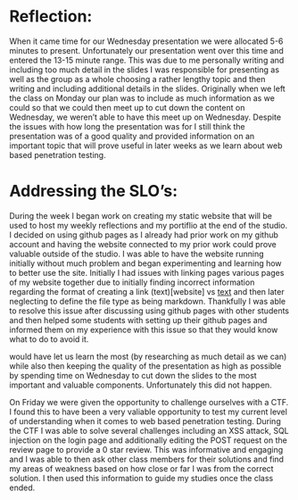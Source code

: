 # Reflection:
When it came time for our Wednesday presentation we were allocated 5-6 minutes to present. Unfortunately our presentation went over this time and entered the 13-15 minute range. This was due to me personally writing and including too much detail in the slides I was responsible for presenting as well as the group as a whole choosing a rather lengthy topic and then writing and including additional details in the slides. Originally when we left the class on Monday our plan was to include as much information as we could so that we could then meet up to cut down the content on Wednesday, we weren’t able to have this meet up on Wednesday. Despite the issues with how long the presentation was for I still think the presentation was of a good quality and provided information on an important topic that will prove useful in later weeks as we learn about web based penetration testing.

# Addressing the SLO’s:
During the week I began work on creating my static website that will be used to host my weekly reflections and my portiflio at the end of the studio. I decided on using github pages as I already had prior work on my github account and having the website connected to my prior work could prove valuable outside of the studio. I was able to have the website running initially without much problem and began experimenting and learning how to better use the site. Initially I had issues with linking pages various pages of my website together due to initially finding incorrect information regarding the format of creating a link (text)[website] vs [text](website) and then later neglecting to define the file type as being markdown. Thankfully I was able to resolve this issue after discussing using github pages with other students and then helped some students with setting up their github pages and informed them on my experience with this issue so that they would know what to do to avoid it.

would have let us learn the most (by researching as much detail as we can) while also then keeping the quality of the presentation as high as possible by spending time on Wednesday to cut down the slides to the most important and valuable components. Unfortunately this did not happen. 


On Friday we were given the opportunity to challenge ourselves with a CTF. I found this to have been a very valiable opportunity to test my current level of understanding when it comes to web based penetration testing. During the CTF I was able to solve several challenges including an XSS attack, SQL injection on the login page and additionally editing the POST request on the review page to provide a 0 star review. This was informative and engaging and I was able to then ask other class members for their solutions and find my areas of weakness based on how close or far I was from the correct solution. I then used this information to guide my studies once the class ended.

